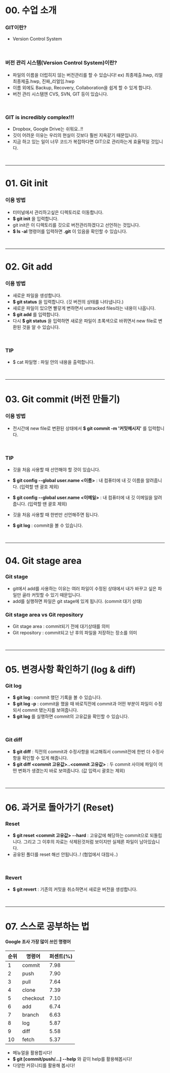 # 00. 수업 소개

### GIT이란?

- Version Control System
<br>


### 버전 관리 시스템(Version Control System)이란?

- 파일의 이름을 더럽히지 않는 버전관리를 할 수 있습니다! ex) 최종제출.hwp, 리얼최종제출.hwp, 진짜_리얼임.hwp
- 이름 외에도 Backup, Recovery, Collaboration을 쉽게 할 수 있게 합니다.
- 버전 관리 시스템엔 CVS, SVN, GIT 등이 있습니다.
<br>


### GIT is incredibly complex!!!
- Dropbox, Google Drive는 쉬워요..!!
- 깃이 어려운 이유는 우리의 현실이 깃보다 훨씬 지옥같기 때문입니다.
- 지금 하고 있는 일이 너무 코드가 복잡하다면 GIT으로 관리하는게 효율적일 것입니다.
<br>

---

# 01. Git init

### 이용 방법

- 터미널에서 관리하고싶은 디렉토리로 이동합니다.
- **$ git init** 을 입력합니다.
- git init은 이 디렉토리를 깃으로 버전관리하겠다고 선언하는 것입니다.
- **$ ls -al** 명령어를 입력하면 **.git** 이 있음을 확인할 수 있습니다.
<br>

---

# 02. Git add

### 이용 방법

- 새로운 파일을 생성합니다.
- **$ git status** 을 입력합니다. (깃 버전의 상태를 나타냅니다.)
- 새로운 파일이 있으면 빨갛게 변하면서 untracked files라는 내용이 나옵니다.
- **$ git add** 를 입력합니다.
- 다시 **$ git status** 을 입력하면 새로운 파일이 초록색으로 바뀌면서 new file로 변환된 것을 알 수 있습니다.
<br>


### TIP

- $ cat 파일명 : 파일 안의 내용을 출력합니다.
<br>

---

# 03. Git commit (버전 만들기)

### 이용 방법

- 전시간에 new file로 변환된 상태에서 **$ git commit -m '커밋메시지'** 를 입력합니다.
<br>


### TIP

- 깃을 처음 사용할 때 선언해야 할 것이 있습니다.
- **$ git config --global user.name <이름>** : 내 컴퓨터에 내 깃 이름을 알려줍니다. (입력할 땐 괄호 제외)
- **$ git config --global user.name <이메일>** : 내 컴퓨터에 내 깃 이메일을 알려줍니다. (입력할 땐 괄호 제외)
- 깃을 처음 사용할 때 한번만 선언해주면 됩니다.

- **$ git log** : commit을 볼 수 있습니다.
<br>

---

# 04. Git stage area

### Git stage

- git에서 add를 사용하는 이유는 여러 파일이 수정된 상태에서 내가 바꾸고 싶은 파일만 골라 커밋할 수 있기 때문입니다.
- add를 실행하면 파일은 git stage에 있게 됩니다. (commit 대기 상태)


### Git stage area vs Git repository
- Git stage area : commit되기 전에 대기상태를 의미
- Git repository : commit되고 난 후의 파일을 저장하는 장소를 의미
<br>

---

# 05. 변경사항 확인하기 (log & diff)

### Git log

- **$ git log** : commit 했던 기록을 볼 수 있습니다.
- **$ git log -p** : commit을 했을 때 바로직전에 commit과 어떤 부분이 파일이 수정되서 commit 됐는지를 보여줍니다.
- **$ git log** 를 실행하면 commit의 고유값을 확인할 수 있습니다.
<br>


### Git diff

- **$ git diff** : 직전의 commit과 수정사항을 비교해줘서 commit전에 한번 더 수정사항을 확인할 수 있게 해줍니다.
- **$ git diff <commit 고유값>..<commit 고유값>** : 두 commit 사이에 파일이 어떤 변화가 생겼는지 바로 보여줍니다. (값 입력시 괄호는 제외)
<br>

---

# 06. 과거로 돌아가기 (Reset)

### Reset

- **$ git reset <commit 고유값> --hard** : 고유값에 해당하는 commit으로 되돌립니다. 그리고 그 이후의 자료는 삭제된것처럼 보이지만 실제론 파일이 남아있습니다.
- 공유된 폴더를 reset 해선 안됩니다..! (협업에서 대참사..)
<br>

### Revert

- **$ git revert** : 기존의 커밋을 취소하면서 새로운 버전을 생성합니다.
<br>

---

# 07. 스스로 공부하는 법

#### Google 조사 가장 많이 쓰인 명령어

|순위|명령어|퍼센트(%)|
|--|--|--|
|1|commit|7.98|
|2|push|7.90|
|3|pull|7.64|
|4|clone|7.39|
|5|checkout|7.10|
|6|add|6.74|
|7|branch|6.63|
|8|log|5.87|
|9|diff|5.58|
|10|fetch|5.37|

- 메뉴얼을 활용합시다!
- **$ git [commit/push/...] --help** 와 같이 help를 활용해봅시다!
- 다양한 커뮤니티를 활용해 봅시다!
<br>
